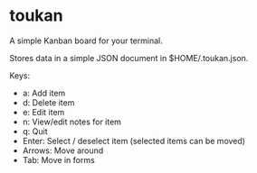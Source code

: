 # toukan

A simple Kanban board for your terminal.

Stores data in a simple JSON document in $HOME/.toukan.json.

Keys:

* a: Add item
* d: Delete item
* e: Edit item
* n: View/edit notes for item
* q: Quit
* Enter: Select / deselect item (selected items can be moved)
* Arrows: Move around
* Tab: Move in forms

